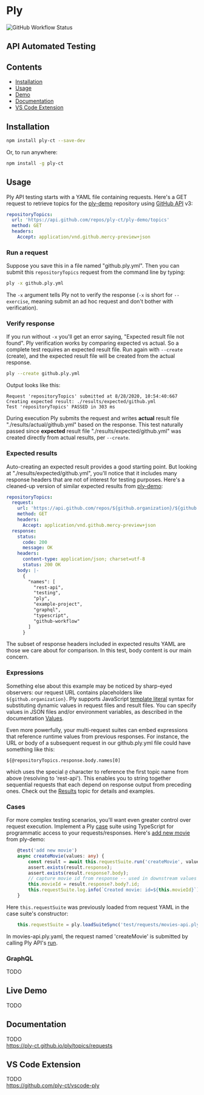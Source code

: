 # Ply
![GitHub Workflow Status](https://img.shields.io/github/workflow/status/ply-ct/ply/ply%20ci)

## API Automated Testing

## Contents
  - [Installation](#installation)
  - [Usage](#usage)
  - [Demo](#demo)
  - [Documentation](#documentation)
  - [VS Code Extension](#vs-code-extension)

## Installation
```sh
npm install ply-ct --save-dev
```
Or, to run anywhere:
```sh
npm install -g ply-ct
```

## Usage
Ply API testing starts with a YAML file containing requests. Here's a GET request to retrieve
topics for the [ply-demo](https://github.com/ply-ct/ply-demo) repository using
[GitHub API](https://developer.github.com/v3/repos/#get-all-repository-topics) v3:
```yaml
repositoryTopics:
  url: 'https://api.github.com/repos/ply-ct/ply-demo/topics'
  method: GET
  headers:
    Accept: application/vnd.github.mercy-preview+json
```

### Run a request
Suppose you save this in a file named "github.ply.yml". Then you can submit this
`repositoryTopics` request from the command line by typing:
```sh
ply -x github.ply.yml
```
The `-x` argument tells Ply not to verify the response (`-x` is short for `--exercise`, 
meaning submit an ad hoc request and don't bother with verification).

### Verify response
If you run without `-x` you'll get an error saying, "Expected result file not found". Ply verification
works by comparing expected vs actual. So a complete test requires an expected result file. Run again
with `--create` (create), and the expected result file will be created from the actual response.
```sh
ply --create github.ply.yml
```
Output looks like this:
```
Request 'repositoryTopics' submitted at 8/28/2020, 10:54:40:667
Creating expected result: ./results/expected/github.yml
Test 'repositoryTopics' PASSED in 303 ms
```
During execution Ply submits the request and writes **actual** result file "./results/actual/github.yml"
based on the response. This test naturally passed since **expected** result file "./results/expected/github.yml" 
was created directly from actual results, per `--create`.

### Expected results
Auto-creating an expected result provides a good starting point. But looking at "./results/expected/github.yml",
you'll notice that it includes many response headers that are not of interest for testing purposes. Here's a
cleaned-up version of similar expected results from [ply-demo](https://github.com/ply-ct/ply-demo/blob/master/test/requests/github-api.ply.yaml#L1):
```yaml
repositoryTopics:
  request:
    url: 'https://api.github.com/repos/${github.organization}/${github.repository}/topics'
    method: GET
    headers:
      Accept: application/vnd.github.mercy-preview+json
  response:
    status:
      code: 200
      message: OK
    headers:
      content-type: application/json; charset=utf-8
      status: 200 OK
    body: |-
      {
        "names": [
          "rest-api",
          "testing",
          "ply",
          "example-project",
          "graphql",
          "typescript",
          "github-workflow"
        ]
      }
```
The subset of response headers included in expected results YAML are those we care about for comparison.
In this test, body content is our main concern.

### Expressions
Something else about this example may be noticed by sharp-eyed observers: our request URL contains
placeholders like `${github.organization}`. Ply supports JavaScript [template literal](https://developer.mozilla.org/en-US/docs/Web/JavaScript/Reference/Template_literals)
syntax for substituting dynamic values in request files and result files. You can specify values in JSON files and/or environment variables,
as described in the documentation [Values](https://ply-ct.github.io/ply/topics/values).

Even more powerfully, your multi-request suites can embed expressions that reference runtime values from previous responses.
For instance, the URL or body of a subsequent request in our github.ply.yml file could have something like this:
```
${@repositoryTopics.response.body.names[0]
```
which uses the special `@` character to reference the first topic name from above (resolving to 'rest-api').
This enables you to string together sequential requests that each depend on response output from preceding ones.
Check out the [Results](https://ply-ct.github.io/ply/topics/results) topic for details and examples.

### Cases
For more complex testing scenarios, you'll want even greater control over request execution.
Implement a Ply [case](https://ply-ct.github.io/ply/topics/cases) suite using TypeScript for programmatic
access to your requests/responses. Here's [add new movie](https://github.com/ply-ct/ply-demo/blob/master/test/cases/movieCrud.ply.ts#L31) 
from ply-demo:
```typescript
    @test('add new movie')
    async createMovie(values: any) {
        const result = await this.requestSuite.run('createMovie', values);
        assert.exists(result.response);
        assert.exists(result.response?.body);
        // capture movie id from response -- used in downstream values
        this.movieId = result.response?.body?.id;
        this.requestSuite.log.info(`Created movie: id=${this.movieId}`);
    }
```
Here `this.requestSuite` was previously loaded from request YAML in the case suite's constructor:
```typescript
    this.requestSuite = ply.loadSuiteSync('test/requests/movies-api.ply.yaml');
```
In movies-api.ply.yaml, the request named 'createMovie' is submitted by calling Ply API's [run]().

### GraphQL
TODO

## Live Demo
TODO

## Documentation
TODO  
https://ply-ct.github.io/ply/topics/requests

## VS Code Extension
TODO  
https://github.com/ply-ct/vscode-ply



